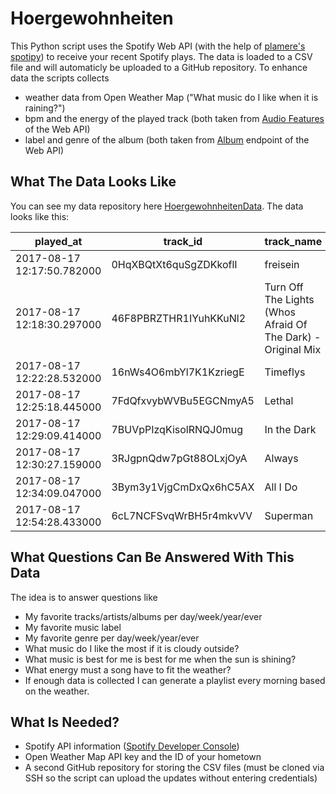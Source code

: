 # Hoergewohnheiten

This Python script uses the Spotify Web API (with the help of [plamere's spotipy](https://github.com/plamere/spotipy)) to receive your recent Spotify plays. The data is loaded to a CSV file and will automaticly be uploaded to a GitHub repository. To enhance data the scripts collects 

* weather data from Open Weather Map ("What music do I like when it is raining?")
* bpm and the energy of the played track (both taken from [Audio Features](https://developer.spotify.com/web-api/get-audio-features/) of the Web API)
* label and genre of the album (both taken from [Album](https://developer.spotify.com/web-api/get-album/) endpoint of the Web API)

## What The Data Looks Like

You can see my data repository here [HoergewohnheitenData](https://github.com/michael-123/HoergewohnheitenData). The data looks like this:

| played_at | track_id | track_name | track_bpm | track_energy | artist_id | artist_name | album_id | album_name | album_label | album_genres | weather_temperature | weather_status |
|-----------|----------|------------|-----------|--------------|-----------|-------------|----------|------------|-------------|--------------|---------------------|----------------|
| 2017-08-17 12:17:50.782000 | 0HqXBQtXt6quSgZDKkoflI | freisein | 120.077 | 0.78 | 73JMQvllbBsfDclpXOW4Wj | morten | 3tOvdq705xY714EgYcfuJi | freisein | Morten | | 25.0 | broken clouds |
| 2017-08-17 12:18:30.297000 | 46F8PBRZTHR1IYuhKKuNl2 | Turn Off The Lights (Whos Afraid Of The Dark) - Original Mix | 123.998 | 0.892 | 7nqpEU6DCHkNtK1bYsyS3W | Kerri Chandler | 78Ob8dIG0FxLtVeZc6EYo6 | Turn Off The Lights (Whos Afraid Of The Dark) Remixes | Kaoz Theory | | 25.39 | broken clouds |
| 2017-08-17 12:22:28.532000 | 16nWs4O6mbYl7K1KzriegE | Timeflys | 160.003 | 0.644| 1pYqeD9g56MUo0Oatod3eN | DJ Mastercard | 4HawD6YDlxaGzdFBjPqCvC | Corrupt Memories | Mall Music Inc. | | 25.39 | broken clouds |
| 2017-08-17 12:25:18.445000 | 7FdQfxvybWVBu5EGCNmyA5 | Lethal | 159.97 | 0.909 | 1pYqeD9g56MUo0Oatod3eN | DJ Mastercard | 4HawD6YDlxaGzdFBjPqCvC | Corrupt Memories| Mall Music Inc. | | 25.39 | broken clouds |
| 2017-08-17 12:29:09.414000 | 7BUVpPIzqKisolRNQJ0mug | In the Dark | 160.018 | 0.74 | 1pYqeD9g56MUo0Oatod3eN | DJ Mastercard | 4HawD6YDlxaGzdFBjPqCvC | Corrupt Memories| Mall Music Inc. | | 25.39 | broken clouds |
| 2017-08-17 12:30:27.159000 | 3RJgpnQdw7pGt88OLxjOyA | Always | 159.953 | 0.677 | 1pYqeD9g56MUo0Oatod3eN | DJ Mastercard | 4HawD6YDlxaGzdFBjPqCvC | Corrupt Memories| Mall Music Inc. | | 25.39 | broken clouds |
| 2017-08-17 12:34:09.047000 | 3Bym3y1VjgCmDxQx6hC5AX | All I Do | 160.951 | 0.525 | 1pYqeD9g56MUo0Oatod3eN | DJ Mastercard| 4HawD6YDlxaGzdFBjPqCvC | Corrupt Memories | Mall Music Inc. | | 25.39 | broken clouds |
| 2017-08-17 12:54:28.433000 | 6cL7NCFSvqWrBH5r4mkvVV | Superman | 194.902 | 0.935| 7sVQKNtdP2NylxMgbNOJMM | Goldfinger | 2Fhk8LPPX8d14HwEKjmJ1O | The Best Of Goldfinger | Jive | | 25.4 | broken clouds|

## What Questions Can Be Answered With This Data

The idea is to answer questions like

* My favorite tracks/artists/albums per day/week/year/ever
* My favorite music label 
* My favorite genre per day/week/year/ever
* What music do I like the most if it is cloudy outside?
* What music is best for me is best for me when the sun is shining?
* What energy must a song have to fit the weather?
* If enough data is collected I can generate a playlist every morning based on the weather.

## What Is Needed?

* Spotify API information ([Spotify Developer Console](https://developer.spotify.com/my-applications/#!/applications))
* Open Weather Map API key and the ID of your hometown
* A second GitHub repository for storing the CSV files (must be cloned via SSH so the script can upload the updates without entering credentials)
